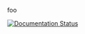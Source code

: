 foo
 
<a href='http://read-the-docs-test1234.readthedocs.io/en/latest/?badge=latest'>
    <img src='https://readthedocs.org/projects/read-the-docs-test1234/badge/?version=latest' alt='Documentation Status' />
</a>
